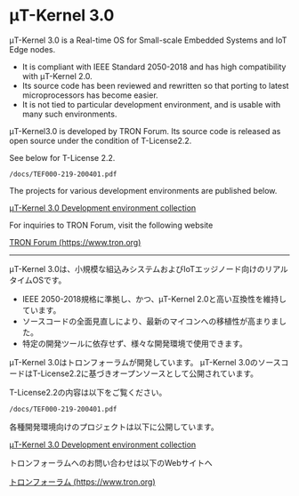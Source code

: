 ﻿# μT-Kernel 3.0
μT-Kernel 3.0 is a Real-time OS for Small-scale Embedded Systems and IoT Edge nodes.

- It is compliant with IEEE Standard 2050-2018 and has high compatibility with μT-Kernel 2.0.
- Its source code has been reviewed and rewritten so that porting to latest microprocessors has become easier.
- It is not tied to particular development environment, and is usable with many such environments.

μT-Kernel3.0 is developed by TRON Forum.
Its source code is released as open source under the condition of T-License2.2.

See below for T-License 2.2.

	/docs/TEF000-219-200401.pdf

The projects for various development environments are published below.

[μT-Kernel 3.0 Development environment collection](https://github.com/tron-forum/mtk3_devenv)

For inquiries to TRON Forum, visit the following website

[TRON Forum  (https://www.tron.org)](https://www.tron.org)

---
μT-Kernel 3.0は、小規模な組込みシステムおよびIoTエッジノード向けのリアルタイムOSです。

- IEEE 2050-2018規格に準拠し、かつ、μT-Kernel 2.0と高い互換性を維持しています。
- ソースコードの全面見直しにより、最新のマイコンへの移植性が高まりました。
- 特定の開発ツールに依存せず、様々な開発環境で使用できます。

μT-Kernel 3.0はトロンフォーラムが開発しています。
μT-Kernel 3.0のソースコードはT-License2.2に基づきオープンソースとして公開されています。

T-License2.2の内容は以下をご覧ください。

	/docs/TEF000-219-200401.pdf

各種開発環境向けのプロジェクトは以下に公開しています。

[μT-Kernel 3.0 Development environment collection](https://github.com/tron-forum/mtk3_devenv)

トロンフォーラムへのお問い合わせは以下のWebサイトへ

[トロンフォーラム  (https://www.tron.org)](https://www.tron.org)
